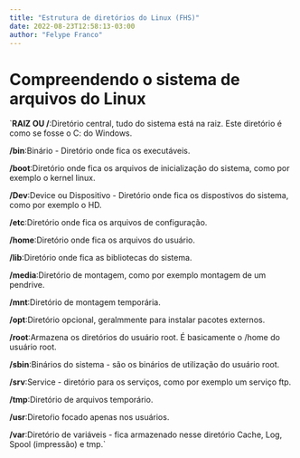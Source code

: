 ```yaml
---
title: "Estrutura de diretórios do Linux (FHS)"
date: 2022-08-23T12:58:13-03:00
author: "Felype Franco"
---
```

# Compreendendo o sistema de arquivos do Linux
`**RAIZ OU /**:Diretório central, tudo do sistema está na raiz. Este diretório é como se fosse o C: do Windows.

**/bin**:Binário - Diretório onde fica os executáveis.

**/boot**:Diretório onde fica os arquivos de inicialização do sistema, como por exemplo o kernel linux.

**/Dev**:Device ou Dispositivo - Diretório onde fica os dispostivos do sistema, como por exemplo o HD.

**/etc**:Diretório onde fica os arquivos de configuração.

**/home**:Diretório onde fica os arquivos do usuário.

**/lib**:Diretório onde fica as bibliotecas do sistema.

**/media**:Diretório de montagem, como por exemplo montagem de um pendrive.

**/mnt**:Diretório de montagem temporária.

**/opt**:Diretório opcional, geralmmente para instalar pacotes externos.

**/root**:Armazena os diretórios do usuário root. É basicamente o /home do usuário root.

**/sbin**:Binários do sistema - são os binários de utilização do usuário root.

**/srv**:Service - diretório para os serviços, como por exemplo um serviço ftp.

**/tmp**:Diretório de arquivos temporário.

**/usr**:Diretoŕio focado apenas nos usuários.

**/var**:Diretório de variáveis - fica armazenado nesse diretório Cache, Log, Spool (impressão) e tmp.` 
